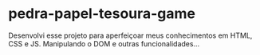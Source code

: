 # pedra-papel-tesoura-game
Desenvolvi esse projeto para aperfeiçoar meus conhecimentos em HTML, CSS e JS. Manipulando o DOM e outras funcionalidades...
